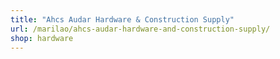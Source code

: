 ```yaml
---
title: "Ahcs Audar Hardware & Construction Supply"
url: /marilao/ahcs-audar-hardware-and-construction-supply/
shop: hardware
---
```

